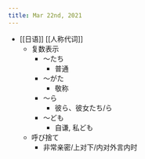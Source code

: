 ```yaml
---
title: Mar 22nd, 2021
---
```


- [[日语]] [[人称代词]]
	- 复数表示
		- ～たち
			- 普通
		- ～がた
			- 敬称
		- ～ら
			- 彼ら、彼女たち/ら
		- ～ども
			- 自谦, 私ども
	- 呼び捨て
		- 非常亲密/上对下/内对外言内时
